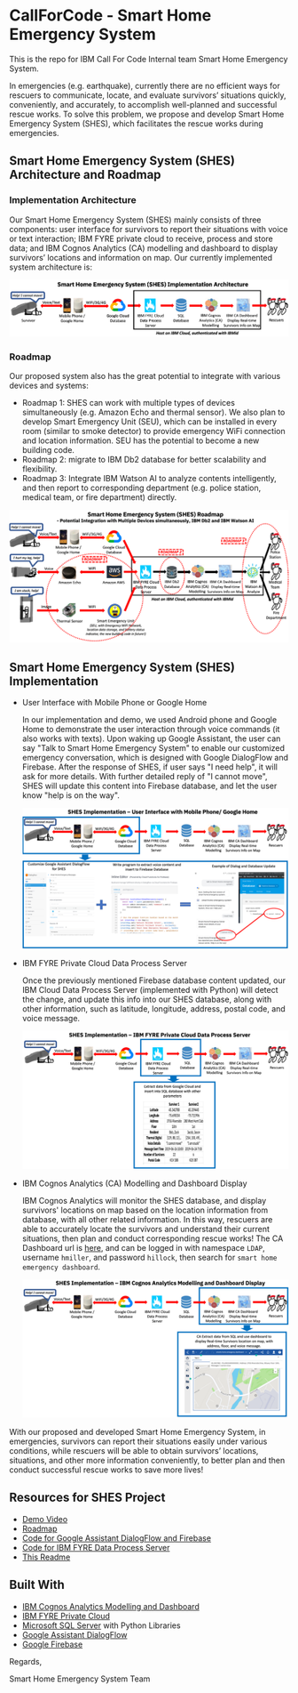 # CallForCode - Smart Home Emergency System

This is the repo for IBM Call For Code Internal team Smart Home Emergency System.

In emergencies (e.g. earthquake), currently there are no efficient ways for rescuers to communicate, locate, and evaluate survivors’ situations quickly, conveniently, and accurately, to accomplish well-planned and successful rescue works. To solve this problem, we propose and develop Smart Home Emergency System (SHES), which facilitates the rescue works during emergencies.

## Smart Home Emergency System (SHES) Architecture and Roadmap

### Implementation Architecture

Our Smart Home Emergency System (SHES) mainly consists of three components: user interface for survivors to report their situations with voice or text interaction; IBM FYRE private cloud to receive, process and store data; and IBM Cognos Analytics (CA) modelling and dashboard to display survivors’ locations and information on map. Our currently implemented system architecture is:

![SystemArchitecture](resources/images/Slide4.png)

### Roadmap

Our proposed system also has the great potential to integrate with various devices and systems:
- Roadmap 1: SHES can work with multiple types of devices simultaneously (e.g. Amazon Echo and thermal sensor). We also plan to develop Smart Emergency Unit (SEU), which can be installed in every room (similar to smoke detector) to provide emergency WiFi connection and location information. SEU has the potential to become a new building code.
- Roadmap 2: migrate to IBM Db2 database for better scalability and flexibility.
- Roadmap 3: Integrate IBM Watson AI to analyze contents intelligently, and then report to corresponding department (e.g. police station, medical team, or fire department) directly. 

![Roadmap](resources/images/Slide5.png)

## Smart Home Emergency System (SHES) Implementation

- User Interface with Mobile Phone or Google Home

    In our implementation and demo, we used Android phone and Google Home to demonstrate the user interaction through voice commands (it also works with texts). Upon waking up Google Assistant, the user can say "Talk to Smart Home Emergency System" to enable our customized emergency conversation, which is designed with Google DialogFlow and Firebase. After the response of SHES, if user says "I need help", it will ask for more details. With further detailed reply of "I cannot move", SHES will update this content into Firebase database, and let the user know "help is on the way".

    ![UserInterface](resources/images/Slide6.png)

- IBM FYRE Private Cloud Data Process Server

    Once the previously mentioned Firebase database content updated, our IBM Cloud Data Process Server (implemented with Python) will detect the change, and update this info into our SHES database, along with other information, such as latitude, longitude, address, postal code, and voice message.

    ![IBMCloud](resources/images/Slide7.png)

- IBM Cognos Analytics (CA) Modelling and Dashboard Display

    IBM Cognos Analytics will monitor the SHES database, and display survivors' locations on map based on the location information from database, with all other related information. In this way, rescuers are able to accurately locate the survivors and understand their current situations, then plan and conduct corresponding rescue works! The CA Dashboard url is [here](https://explore-r3-automation1.fyre.ibm.com:9300/bi/), and can be logged in with namespace ```LDAP```, username ```hmiller```, and password ```hillock```, then search for ```smart home emergency dashboard```.

    ![IBMCA](resources/images/Slide8.png)

With our proposed and developed Smart Home Emergency System, in emergencies, survivors can report their situations easily under various conditions, while rescuers will be able to obtain survivors’ locations, situations, and other more information conveniently, to better plan and then conduct successful rescue works to save more lives!

## Resources for SHES Project

- [Demo Video](https://ibm.box.com/s/njefkvz8elt13g1imohy9az1fzdebqxa)
- [Roadmap](https://github.ibm.com/Longyu-Zhang/CallForCode-SmartHomeEmergencySystem/blob/master/Roadmap%20of%20Smart%20Home%20Emergency%20System.png)
- [Code for Google Assistant DialogFlow and Firebase](https://github.ibm.com/Longyu-Zhang/CallForCode-SmartHomeEmergencySystem/tree/master/Code_Google_Assistant_DialogFlow_and_Firebase)
- [Code for IBM FYRE Data Process Server](https://github.ibm.com/Longyu-Zhang/CallForCode-SmartHomeEmergencySystem/tree/master/Code_IBM_Cloud_Data_Process_Server)
- [This Readme](https://github.ibm.com/Longyu-Zhang/CallForCode-SmartHomeEmergencySystem/blob/master/README.md)

## Built With
- [IBM Cognos Analytics Modelling and Dashboard](https://www.ibm.com/products/cognos-analytics)
- [IBM FYRE Private Cloud](https://fyre.ibm.com/)
- [Microsoft SQL Server](http://www.microsoft.com/SQL-Server) with Python Libraries
- [Google Assistant DialogFlow](https://cloud.google.com/dialogflow/)
- [Google Firebase](https://firebase.google.com/)

Regards,

Smart Home Emergency System Team